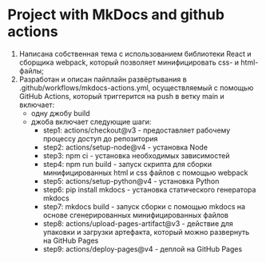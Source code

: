 # Project with MkDocs and github actions

1) Написана собственная тема с использованием библиотеки React и сборщика webpack, который позволяет минифицировать css- и html-файлы;
2) Разработан и описан пайплайн развёртывания в .github/workflows/mkdocs-actions.yml, осуществляемый с помощью GitHub Actions, который триггерится на push в ветку main и включает:
   - одну джобу build
   - джоба включает следующие шаги:
     + step1: actions/checkout@v3 - предоставляет рабочему процессу доступ до репозитория
     + step2: actions/setup-node@v4 - установка Node
     + step3: npm ci - установка необходимых зависимостей
     + step4: npm run build - запуск скрипта для сборки минифицированных html и css файлов с помощью webpack
     + step5: actions/setup-python@v4 - установка Python
     + step6: pip install mkdocs - установка статического генератора mkdocs
     + step7: mkdocs build - запуск сборки с помощью mkdocs на основе сгенерированных минифицированных файлов
     + step8: actions/upload-pages-artifact@v3 - действие для упаковки и загрузки артефакта, который можно развернуть на GitHub Pages
     + step9: actions/deploy-pages@v4 - деплой на GitHub Pages
